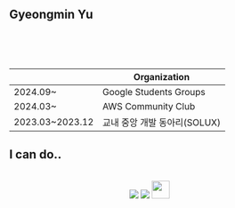 Gyeongmin Yu
---

</br>
</br>
</br>

  ||Organization|
  |--|---|
  |2024.09~|Google Students Groups|
  |2024.03~|AWS Community Club|
  |2023.03~2023.12|교내 중앙 개발 동아리(SOLUX)|


<h2>I can do..</h2>  </br>
<div>
  <div align="left>
    <img src="https://img.shields.io/badge/React-20232A?style=for-the-badge&logo=react&logoColor=61DAFB"/>
  <div align="center">
  <img src="https://img.shields.io/badge/Kotlin-0095D5?&style=for-the-badge&logo=kotlin&logoColor=white"/>
<img src="https://img.shields.io/badge/Spring-6DB33F?style=for-the-badge&logo=spring&logoColor=white"/> 
<img height="32" width="32" src="https://simpleicons.org/icons/nestjs.svg"/>
</div>
